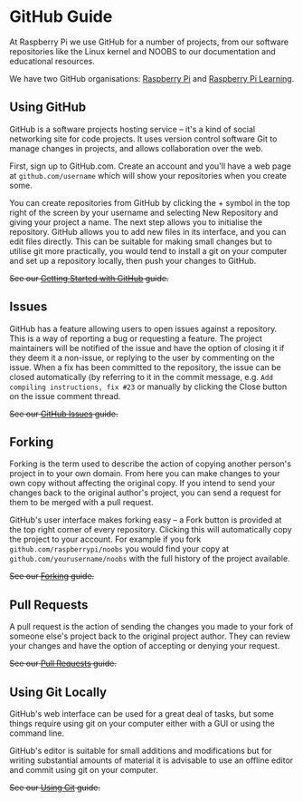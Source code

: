 # GitHub Guide

At Raspberry Pi we use GitHub for a number of projects, from our software repositories like the Linux kernel and NOOBS to our documentation and educational resources.

We have two GitHub organisations: [Raspberry Pi](https://github.com/raspberrypi) and [Raspberry Pi Learning](https://github.com/raspberrypilearning).

## Using GitHub

GitHub is a software projects hosting service – it's a kind of social networking site for code projects. It uses version control software Git to manage changes in projects, and allows collaboration over the web.

First, sign up to GitHub.com. Create an account and you'll have a web page at `github.com/username` which will show your repositories when you create some.

You can create repositories from GitHub by clicking the + symbol in the top right of the screen by your username and selecting New Repository and giving your project a name. The next step allows you to initialise the repository. GitHub allows you to add new files in its interface, and you can edit files directly. This can be suitable for making small changes but to utilise git more practically, you would tend to install a git on your computer and set up a repository locally, then push your changes to GitHub.

~~See our [Getting Started with GitHub](getting-started.md) guide.~~

## Issues

GitHub has a feature allowing users to open issues against a repository. This is a way of reporting a bug or requesting a feature. The project maintainers will be notified of the issue and have the option of closing it if they deem it a non-issue, or replying to the user by commenting on the issue. When a fix has been committed to the repository, the issue can be closed automatically (by referring to it in the commit message, e.g. `Add compiling instructions, fix #23` or manually by clicking the Close button on the issue comment thread.

~~See our [GitHub Issues](issues.md) guide.~~

## Forking

Forking is the term used to describe the action of copying another person's project in to your own domain. From here you can make changes to your own copy without affecting the original copy. If you intend to send your changes back to the original author's project, you can send a request for them to be merged with a pull request.

GitHub's user interface makes forking easy – a Fork button is provided at the top right corner of every repository. Clicking this will automatically copy the project to your account. For example if you fork `github.com/raspberrypi/noobs` you would find your copy at `github.com/yourusername/noobs` with the full history of the project available.

~~See our [Forking](forking.md) guide.~~

## Pull Requests

A pull request is the action of sending the changes you made to your fork of someone else's project back to the original project author. They can review your changes and have the option of accepting or denying your request.

~~See our [Pull Requests](pull-requests.md) guide.~~

## Using Git Locally

GitHub's web interface can be used for a great deal of tasks, but some things require using git on your computer either with a GUI or using the command line.

GitHub's editor is suitable for small additions and modifications but for writing substantial amounts of material it is advisable to use an offline editor and commit using git on your computer.

~~See our [Using Git](git.md) guide.~~

